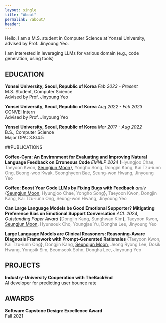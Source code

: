```yaml
---
layout: single
title: "About"
permalink: /about/
header:
---
```


Hello, I am a M.S. student in Computer Science at Yonsei University,  
advised by Prof. Jinyoung Yeo.

I am interested in leveraging LLMs for various domain (e.g., code generation, using tools)

## EDUCATION

**Yonsei University, Seoul, Republic of Korea**  *Feb 2023 - Present*  
M.S. Student, Computer Science  
Advised by Prof. Jinyoung Yeo

**Yonsei University, Seoul, Republic of Korea**  *Aug 2022 - Feb 2023*  
CONVEI Intern  
Advised by Prof. Jinyoung Yeo

**Yonsei University, Seoul, Republic of Korea**  *Mar 2017 - Aug 2022*  
B.S., Computer Science  
Major GPA: 3.8/4.5  

##PUBLICATIONS

**Coffee-Gym: An Environment for Evaluating and Improving Natural Language Feedback on Erroneous Code** *EMNLP 2024*
{<span style="color: gray">Hyungjoo Chae, Taeyoon Kwon</span>, <u>Seungjun Moon</u>}, <span style="color: gray">Yongho Song, Dongjin Kang, Kai Tzu-iunn Ong, Beong-woo Kwak, Seonghyeon Bae, Seung-won Hwang, Jinyoung Yeo</span>

**Coffee: Boost Your Code LLMs by Fixing Bugs with Feedback** *arxiv*
{<u>Seungjun Moon</u>, <span style="color: gray">Hyungjoo Chae, Yongho Song</span>}, <span style="color: gray">Taeyoon Kwon, Dongjin Kang, Kai Tzu-iunn Ong, Seung-won Hwang, Jinyoung Yeo</span>

**Can Large Language Models be Good Emotional Supporter? Mitigating Preference Bias on Emotional Support Conversation** *ACL 2024, Outstanding Paper Award*
{<span style="color: gray">Dongjin Kang, Sunghwan Kim</span>}, <span style="color: gray">Taeyoon Kwon</span>, <u>Seungjun Moon</u>, <span style="color: gray">Hyunsouk Cho, Youngjae Yu, Dongha Lee, Jinyoung Yeo</span>

**Large Language Models are Clinical Reasoners: Reasoning-Aware Diagnosis Framework with Prompt-Generated Rationales**
{<span style="color: gray">Taeyoon Kwon, Kai Tzu-iunn Ong</span>}, <span style="color: gray">Dongjin Kang</span>, <u>Seungjun Moon</u>, <span style="color: gray">Jeong Ryong Lee, Dosik Hwang, Yongsik Sim, Beomseok Sohn, Dongha Lee, Jinyoung Yeo</span>

## PROJECTS

**Industry-University Cooperation with TheBackEnd**  
AI developer for predicting user bounce rate

## AWARDS

**Software Capstone Design: Excellence Award**  
Fall 2021


